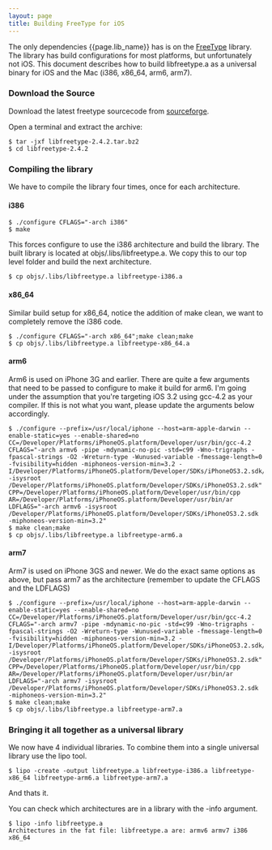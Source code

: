 ```yaml
---
layout: page
title: Building FreeType for iOS
---
```


The only dependencies {{page.lib_name}} has is on the [FreeType](http://www.freetype.org) library. The library has build configurations for most platforms, but unfortunately not iOS. This document describes how to build libfreetype.a as a universal binary for iOS and the Mac (i386, x86_64, arm6, arm7).

### Download the Source

Download the latest freetype sourcecode from [sourceforge](http://sourceforge.net/projects/freetype).

Open a terminal and extract the archive:

```
$ tar -jxf libfreetype-2.4.2.tar.bz2
$ cd libfreetype-2.4.2
```

### Compiling the library

We have to compile the library four times, once for each architecture.

#### i386

```
$ ./configure CFLAGS="-arch i386"
$ make
```

This forces configure to use the i386 architecture and build the library. The built library is located at objs/.libs/libfreetype.a. We copy this to our top level folder and build the next architecture.

```
$ cp objs/.libs/libfreetype.a libfreetype-i386.a
```

#### x86_64

Similar build setup for x86_64, notice the addition of make clean, we want to completely remove the i386 code.

```
$ ./configure CFLAGS="-arch x86_64";make clean;make
$ cp objs/.libs/libfreetype.a libfreetype-x86_64.a
```

#### arm6

Arm6 is used on iPhone 3G and earlier. There are quite a few arguments that need to be passed to configure to make it build for arm6. I'm going under the assumption that you're targeting iOS 3.2 using gcc-4.2 as your compiler. If this is not what you want, please update the arguments below accordingly.

```
$ ./configure --prefix=/usr/local/iphone --host=arm-apple-darwin --enable-static=yes --enable-shared=no CC=/Developer/Platforms/iPhoneOS.platform/Developer/usr/bin/gcc-4.2  CFLAGS="-arch armv6 -pipe -mdynamic-no-pic -std=c99 -Wno-trigraphs -fpascal-strings -O2 -Wreturn-type -Wunused-variable -fmessage-length=0 -fvisibility=hidden -miphoneos-version-min=3.2 -I/Developer/Platforms/iPhoneOS.platform/Developer/SDKs/iPhoneOS3.2.sdk/usr/include/libxml2 -isysroot /Developer/Platforms/iPhoneOS.platform/Developer/SDKs/iPhoneOS3.2.sdk" CPP=/Developer/Platforms/iPhoneOS.platform/Developer/usr/bin/cpp AR=/Developer/Platforms/iPhoneOS.platform/Developer/usr/bin/ar LDFLAGS="-arch armv6 -isysroot /Developer/Platforms/iPhoneOS.platform/Developer/SDKs/iPhoneOS3.2.sdk -miphoneos-version-min=3.2"
$ make clean;make
$ cp objs/.libs/libfreetype.a libfreetype-arm6.a
```

#### arm7

Arm7 is used on iPhone 3GS and newer. We do the exact same options as above, but pass arm7 as the architecture (remember to update the CFLAGS and the LDFLAGS)

```
$ ./configure --prefix=/usr/local/iphone --host=arm-apple-darwin --enable-static=yes --enable-shared=no CC=/Developer/Platforms/iPhoneOS.platform/Developer/usr/bin/gcc-4.2  CFLAGS="-arch armv7 -pipe -mdynamic-no-pic -std=c99 -Wno-trigraphs -fpascal-strings -O2 -Wreturn-type -Wunused-variable -fmessage-length=0 -fvisibility=hidden -miphoneos-version-min=3.2 -I/Developer/Platforms/iPhoneOS.platform/Developer/SDKs/iPhoneOS3.2.sdk/usr/include/libxml2 -isysroot /Developer/Platforms/iPhoneOS.platform/Developer/SDKs/iPhoneOS3.2.sdk" CPP=/Developer/Platforms/iPhoneOS.platform/Developer/usr/bin/cpp AR=/Developer/Platforms/iPhoneOS.platform/Developer/usr/bin/ar LDFLAGS="-arch armv7 -isysroot /Developer/Platforms/iPhoneOS.platform/Developer/SDKs/iPhoneOS3.2.sdk -miphoneos-version-min=3.2"
$ make clean;make
$ cp objs/.libs/libfreetype.a libfreetype-arm7.a
```

### Bringing it all together as a universal library

We now have 4 individual libraries. To combine them into a single universal library use the lipo tool.

```
$ lipo -create -output libfreetype.a libfreetype-i386.a libfreetype-x86_64 libfreetype-arm6.a libfreetype-arm7.a
```

And thats it.

You can check which architectures are in a library with the -info argument.

```
$ lipo -info libfreetype.a
Architectures in the fat file: libfreetype.a are: armv6 armv7 i386 x86_64 
```
